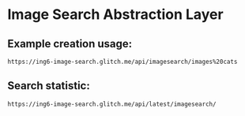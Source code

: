 # Image Search Abstraction Layer

## Example creation usage:
`https://ing6-image-search.glitch.me/api/imagesearch/images%20cats`
## Search statistic:
`https://ing6-image-search.glitch.me/api/latest/imagesearch/`